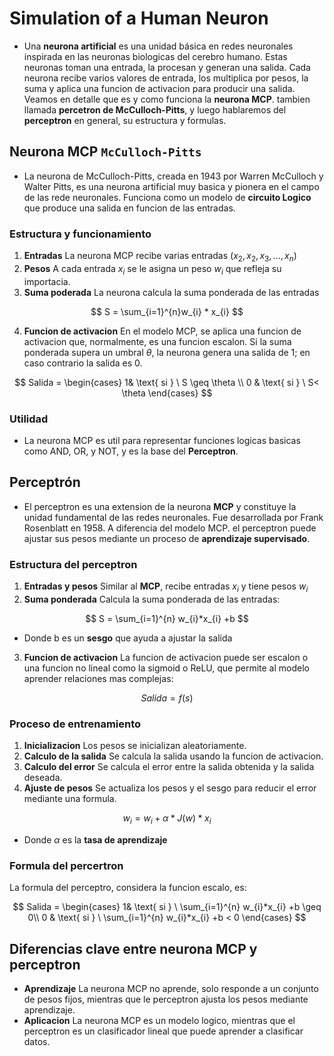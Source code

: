 # Simulation of a Human Neuron

* Una **neurona artificial** es una unidad básica en redes neuronales inspirada en las neuronas biologicas del cerebro humano. Estas neuronas toman una entrada, la procesan y generan una salida. Cada neurona recibe varios valores de entrada, los multiplica por pesos, la suma y aplica una funcion de activacion para producir una salida. Veamos en detalle que es y como funciona la **neurona MCP**. tambien llamada **percetron de McCulloch-Pitts**, y luego hablaremos del **perceptron** en general, su estructura y formulas.

## Neurona MCP `McCulloch-Pitts`

* La neurona de McCulloch-Pitts, creada en 1943 por Warren McCulloch y Walter Pitts, es una neurona artificial muy basica y pionera en el campo de las rede neuronales. Funciona como un modelo de **circuito Logico** que produce una salida en funcion de las entradas.

### Estructura y funcionamiento

1. **Entradas** La neurona MCP recibe varias entradas $(x_{2},x_{2},x_{3} ,...,x_{n})$
2.  **Pesos** A cada entrada $x_{i}$ se le asigna un peso $w_{i}$ que refleja su importacia.
3.  **Suma poderada** La neurona calcula la suma ponderada de las entradas

$$
S = \sum_{i=1}^{n}w_{i} * x_{i}
$$ 

4. **Funcion de activacion** En el modelo MCP, se aplica una funcion de activacion que, normalmente, es una funcion escalon. Si la suma ponderada supera un umbral $\theta$, la neurona genera una salida de 1; en caso contrario la salida es 0.

$$
Salida = \begin{cases}
 1& \text{ si } \  S \geq  \theta \\
 0 & \text{ si } \  S< \theta
\end{cases}
$$

### Utilidad 

* La neurona MCP es util para representar funciones logicas basicas como AND, OR, y NOT, y es la base del  **Perceptron**.

## Perceptrón

* El perceptron es una extension de la neurona **MCP** y constituye la unidad fundamental de las redes neuronales. Fue desarrollada por Frank Rosenblatt en 1958. A diferencia del modelo MCP.  el perceptron puede ajustar sus pesos mediante un proceso de  **aprendizaje supervisado**.

### Estructura del perceptron

1. **Entradas y pesos** Similar al **MCP**, recibe entradas $x_{i}$ y tiene pesos $w_{i}$
2.  **Suma ponderada** Calcula la suma ponderada de las entradas:

$$
S = \sum_{i=1}^{n} w_{i}*x_{i} +b
$$
   * Donde b es un **sesgo** que ayuda a ajustar la salida
 
3. **Funcion de activacion** La funcion de activacion puede ser escalon o una funcion no lineal como la sigmoid o ReLU, que permite al modelo aprender relaciones mas complejas:

$$
Salida = f(s)
$$

### Proceso de entrenamiento

1. **Inicializacion** Los pesos se inicializan aleatoriamente.
2. **Calculo de la salida** Se calcula la salida usando la funcion de activacion.
3. **Calculo del error** Se calcula el error entre la salida obtenida y la salida deseada.
4. **Ajuste de pesos** Se actualiza los pesos y el sesgo para reducir el error mediante una formula.

$$
w_{i} = w_{i} + \alpha * J(w) * x_{i}
$$

 * Donde $\alpha$ es la **tasa de aprendizaje**


### Formula del percertron

La formula del perceptro, considera la funcion escalo, es:

$$
Salida = \begin{cases}
 1& \text{ si } \  \sum_{i=1}^{n} w_{i}*x_{i} +b \geq  0\\
 0 & \text{ si } \  \sum_{i=1}^{n} w_{i}*x_{i} +b <  0
\end{cases}
$$


## Diferencias clave entre neurona MCP y perceptron

* **Aprendizaje** La neurona MCP no aprende, solo responde a un conjunto de pesos fijos, mientras que le perceptron ajusta los pesos mediante aprendizaje.
* **Aplicacion** La neurona MCP es un modelo logico, mientras que el perceptron es un clasificador lineal que puede aprender a clasificar datos.
